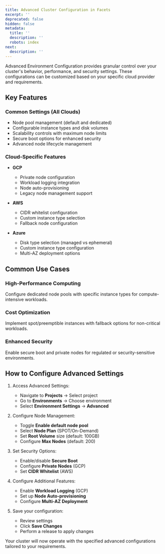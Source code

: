 ```yaml
---
title: Advanced Cluster Configuration in Facets
excerpt: ''
deprecated: false
hidden: false
metadata:
  title: ''
  description: ''
  robots: index
next:
  description: ''
---
```

Advanced Environment Configuration provides granular control over your cluster's behavior, performance, and security settings. These configurations can be customized based on your specific cloud provider and requirements.

## Key Features

### Common Settings (All Clouds)

* Node pool management (default and dedicated)
* Configurable instance types and disk volumes
* Scalability controls with maximum node limits
* Secure boot options for enhanced security
* Advanced node lifecycle management

### Cloud-Specific Features

* **GCP**
  * Private node configuration
  * Workload logging integration
  * Node auto-provisioning
  * Legacy node management support

* **AWS**
  * CIDR whitelist configuration
  * Custom instance type selection
  * Fallback node configuration

* **Azure**
  * Disk type selection (managed vs ephemeral)
  * Custom instance type configuration
  * Multi-AZ deployment options

## Common Use Cases

### High-Performance Computing

Configure dedicated node pools with specific instance types for compute-intensive workloads.

### Cost Optimization

Implement spot/preemptible instances with fallback options for non-critical workloads.

### Enhanced Security

Enable secure boot and private nodes for regulated or security-sensitive environments.

## How to Configure Advanced Settings

1. Access Advanced Settings:
   * Navigate to **Projects** → Select project
   * Go to **Environments** → Choose environment
   * Select **Environment Settings** → **Advanced**

2. Configure Node Management:
   * Toggle **Enable default node pool**
   * Select **Node Plan** (SPOT/On-Demand)
   * Set **Root Volume** size (default: 100GB)
   * Configure **Max Nodes** (default: 200)

3. Set Security Options:
   * Enable/disable **Secure Boot**
   * Configure **Private Nodes** (GCP)
   * Set **CIDR Whitelist** (AWS)

4. Configure Additional Features:
   * Enable **Workload Logging** (GCP)
   * Set up **Node Auto-provisioning**
   * Configure **Multi-AZ Deployment**

5. Save your configuration:
   * Review settings
   * Click **Save Changes**
   * Perform a release to apply changes

Your cluster will now operate with the specified advanced configurations tailored to your requirements.
